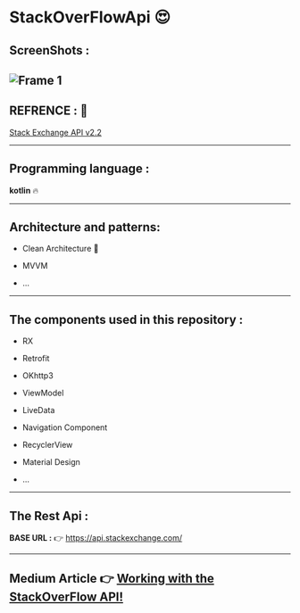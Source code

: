 # StackOverFlowApi  :heart_eyes:

## ScreenShots :
![Frame 1](https://user-images.githubusercontent.com/26750131/94846433-ff685880-042d-11eb-9e75-2bf1e12ae6d9.png)
----


## REFRENCE : :dizzy:

[Stack Exchange API v2.2](https://api.stackexchange.com/)


------


## Programming language :


**kotlin** :fire:


-----



## Architecture and patterns:

- Clean Architecture  :imp:

- MVVM

- ...



------




## The components used in this repository :

- RX 

- Retrofit

- OKhttp3

- ViewModel

- LiveData

- Navigation Component

- RecyclerView

- Material Design

- ...



------




## The Rest Api :

**BASE URL :** :point_right: https://api.stackexchange.com/


---


## Medium Article :point_right: [Working with the StackOverFlow API!](https://medium.com/@sanaebadi97/working-with-the-stackoverflow-api-bc55d2d919b5)





  
  







